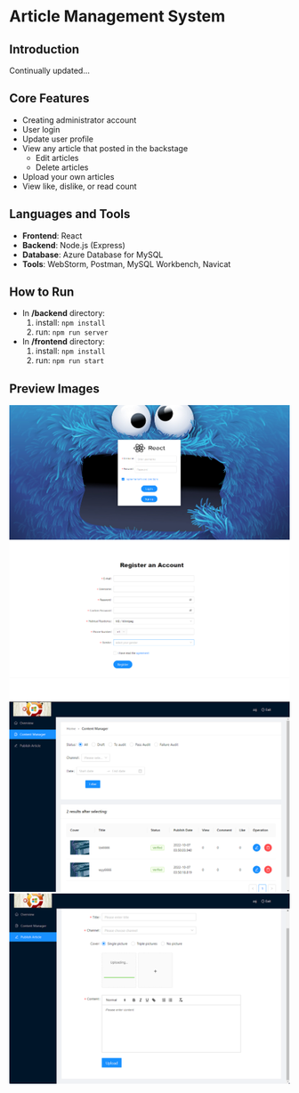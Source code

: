 # Article Management System

## Introduction
Continually updated...

## Core Features
+ Creating administrator account
+ User login
+ Update user profile
+ View any article that posted in the backstage
  + Edit articles
  + Delete articles
+ Upload your own articles
+ View like, dislike, or read count

## Languages and Tools
+ **Frontend**: React
+ **Backend**: Node.js (Express)
+ **Database**: Azure Database for MySQL
+ **Tools**: WebStorm, Postman, MySQL Workbench, Navicat

## How to Run
+ In **/backend** directory:
  1. install: `npm install`
  2. run: `npm run server`
+ In **/frontend** directory:
  1. install:  `npm install`
  2. run: `npm run start`

## Preview Images
![](/img/login.png)
![](/img/register.png)
![](/img/content-manager.png)
![](/img/publish.png)
